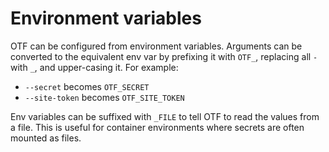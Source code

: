 # Environment variables

OTF can be configured from environment variables. Arguments can be converted to the equivalent env var by prefixing
it with `OTF_`, replacing all `-` with `_`, and upper-casing it. For example:

- `--secret` becomes `OTF_SECRET`
- `--site-token` becomes `OTF_SITE_TOKEN`

Env variables can be suffixed with `_FILE` to tell OTF to read the values from a file. This is useful for container
environments where secrets are often mounted as files.
